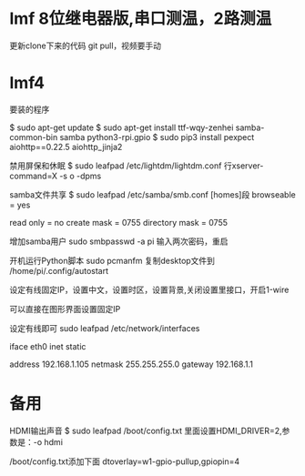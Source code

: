 ﻿# lmf 8位继电器版,串口测温，2路测温
更新clone下来的代码 git pull，视频要手动

# lmf4
要装的程序

$ sudo apt-get update
$ sudo apt-get install ttf-wqy-zenhei samba-common-bin samba python3-rpi.gpio
$ sudo pip3 install pexpect aiohttp==0.22.5 aiohttp_jinja2

禁用屏保和休眠
$ sudo leafpad /etc/lightdm/lightdm.conf 行xserver-command=X -s o -dpms

samba文件共享
$ sudo leafpad /etc/samba/smb.conf  [homes]段
browseable = yes

read only = no
create mask = 0755
directory mask = 0755

增加samba用户
sudo smbpasswd -a pi 输入两次密码，重启

开机运行Python脚本
sudo pcmanfm 复制desktop文件到 /home/pi/.config/autostart

设定有线固定IP，设置中文，设置时区，设置背景,关闭设置里接口，开启1-wire

可以直接在图形界面设置固定IP

设定有线即可
sudo leafpad /etc/network/interfaces

iface eth0 inet static

address 192.168.1.105
netmask 255.255.255.0
gateway 192.168.1.1

# 备用
HDMI输出声音
$ sudo leafpad /boot/config.txt 里面设置HDMI_DRIVER=2,参数是：-o hdmi

/boot/config.txt添加下面 
dtoverlay=w1-gpio-pullup,gpiopin=4
